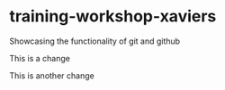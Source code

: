 # training-workshop-xaviers
Showcasing the functionality of git and github

This is a change

This is another change
